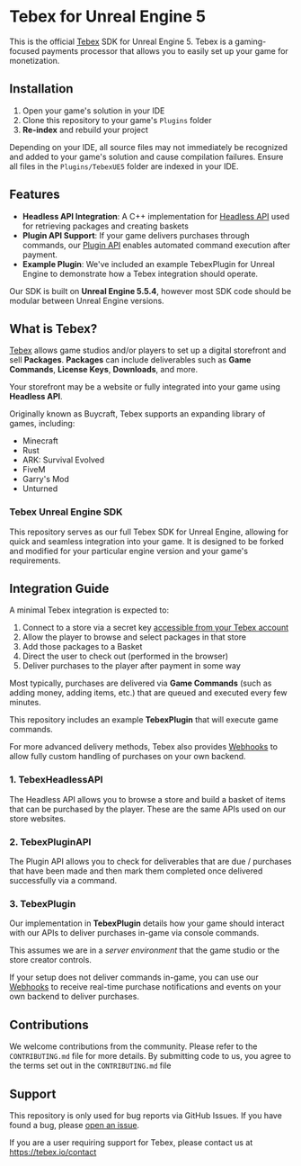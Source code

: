 # Tebex for Unreal Engine 5

This is the official [Tebex](https://tebex.io/) SDK for Unreal Engine 5. Tebex is a gaming-focused payments processor that 
allows you to easily set up your game for monetization.

## Installation

1. Open your game's solution in your IDE
2. Clone this repository to your game's `Plugins` folder
3. **Re-index** and rebuild your project

Depending on your IDE, all source files may not immediately be recognized and added to your game's solution and cause compilation failures. Ensure all files in the `Plugins/TebexUE5` folder are indexed in your IDE.

## Features

- **Headless API Integration**: A C++ implementation for [Headless API](https://docs.tebex.io/developers/headless-api/overview) used for retrieving packages and creating baskets
- **Plugin API Support**: If your game delivers purchases through commands, our [Plugin API](https://docs.tebex.io/plugin) enables automated command execution after payment.
- **Example Plugin**: We've included an example TebexPlugin for Unreal Engine to demonstrate how a Tebex integration should operate.

Our SDK is built on **Unreal Engine 5.5.4**, however most SDK code should be modular between Unreal Engine versions.

## What is Tebex?
[Tebex](https://tebex.io) allows game studios and/or players to set up a digital storefront and sell **Packages**. **Packages** can include deliverables such as **Game Commands**, **License Keys**, **Downloads**, and more.

Your storefront may be a website or fully integrated into your game using **Headless API**.

Originally known as Buycraft, Tebex supports an expanding library of games, including:
- Minecraft
- Rust
- ARK: Survival Evolved
- FiveM
- Garry's Mod
- Unturned

### Tebex Unreal Engine SDK
This repository serves as our full Tebex SDK for Unreal Engine, allowing for quick and seamless integration into your game. It is designed to be forked and modified for your particular engine version and your game's requirements.

## Integration Guide

A minimal Tebex integration is expected to:
1. Connect to a store via a secret key [accessible from your Tebex account](https://tebex.io/)
2. Allow the player to browse and select packages in that store
3. Add those packages to a Basket
4. Direct the user to check out (performed in the browser)
5. Deliver purchases to the player after payment in some way

Most typically, purchases are delivered via **Game Commands** (such as adding money, adding items, etc.) that are queued and executed every few minutes. 

This repository includes an example **TebexPlugin** that will execute game commands.

For more advanced delivery methods, Tebex also provides [Webhooks](https://docs.tebex.io/developers/webhooks/overview) to allow fully custom handling of purchases on your own backend. 

### 1. TebexHeadlessAPI

The Headless API allows you to browse a store and build a basket of items that can be purchased by the player. These are the same APIs used on our store websites.

### 2. TebexPluginAPI

The Plugin API allows you to check for deliverables that are due / purchases that have been made and then mark them completed once delivered successfully via a command.

### 3. TebexPlugin

Our implementation in **TebexPlugin** details how your game should interact with our APIs to deliver purchases in-game via console commands.

This assumes we are in a _server environment_ that the game studio or the store creator controls.

If your setup does not deliver commands in-game, you can use our [Webhooks](https://docs.tebex.io/developers/webhooks/overview) to receive real-time purchase notifications and events on your own backend to deliver purchases.

## Contributions
We welcome contributions from the community. Please refer to the `CONTRIBUTING.md` file for more details. By submitting code to us, you agree to the terms set out in the `CONTRIBUTING.md` file

## Support
This repository is only used for bug reports via GitHub Issues. If you have found a bug, please [open an issue](https://github.com/tebexio/Tebex-UE5/issues).

If you are a user requiring support for Tebex, please contact us at https://tebex.io/contact